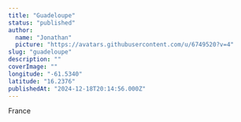 ```yaml
---
title: "Guadeloupe"
status: "published"
author:
  name: "Jonathan"
  picture: "https://avatars.githubusercontent.com/u/6749520?v=4"
slug: "guadeloupe"
description: ""
coverImage: ""
longitude: "-61.5340"
latitude: "16.2376"
publishedAt: "2024-12-18T20:14:56.000Z"
---
```


France
